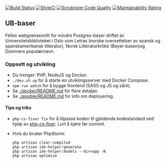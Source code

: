 [![Build Status](https://github.com/uio-library/ub-baser/actions/workflows/test-on-push.yml/badge.svg)](https://github.com/uio-library/ub-baser/actions/workflows/test-on-push.yml)
[![StyleCI](https://styleci.io/repos/44453446/shield)](https://styleci.io/repos/44453446)
[![Scrutinizer Code Quality](https://scrutinizer-ci.com/g/uio-library/ub-baser/badges/quality-score.png?b=main)](https://scrutinizer-ci.com/g/uio-library/ub-baser/?branch=main)
[![Maintainability Rating](https://sonarcloud.io/api/project_badges/measure?project=scriptotek_ub-baser&metric=sqale_rating)](https://sonarcloud.io/dashboard?id=scriptotek_ub-baser)

## UB-baser

Felles webgrensesnitt for mindre Postgres-baser driftet av Universitetsbiblioteket i Oslo som Letras (norske oversettelser av spansk og spanskamerikansk litteratur), Norsk Litteraturkrtikk (Beyer-basen)og Dommers populærnavn.

### Oppsett og utvikling

- Du trenger: PHP, NodeJS og Docker.
- `./dev.sh up` for å starte en utviklingsserver med Docker Compose.
- `npm run watch` for å bygge frontend (SASS og JS og sånt).
- Se [./docker/README.md](./docker/README.md) for flere detaljer.
- Se [./ansible/README.md](./ansible/README.md) for info om deployering.

#### Tips og triks

* `php-cs-fixer fix` for å tilpasse koden til gjeldende kodestandard ved hjelp av [php-cs-fixer](https://github.com/FriendsOfPHP/PHP-CS-Fixer). Lurt å kjøre før commit.

* Hvis du bruker PhpStorm:

	```
	php artisan clear-compiled
	php artisan ide-helper:generate
	php artisan ide-helper:models --dir=app -N
	php artisan optimize
	```
